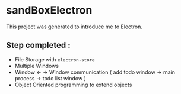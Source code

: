 # sandBoxElectron

This project was generated to introduce me to Electron.

## Step completed :

- File Storage with `electron-store`
- Multiple Windows
- Window ← → Window communication ( add todo window → main process → todo list window )
- Object Oriented programming to extend objects
